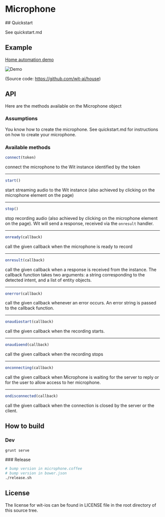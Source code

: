 # Microphone

## Quickstart

See quickstart.md

## Example

[Home automation demo](http://labs.wit.ai/demo/index.html)

![Demo](https://github.com/wit-ai/house/blob/master/app/images/house.png)

(Source code: https://github.com/wit-ai/house)

## API

Here are the methods available on the Microphone object

### Assumptions

 You know how to create the microphone. See quickstart.md for instructions on how to create your microphone.

### Available methods

```javascript
connect(token)
```
 connect the microphone to the Wit instance identified by the token
 
----  
```javascript
start()
```

start streaming audio to the Wit instance (also achieved by clicking on the microphone element on the page)

----  
```javascript
stop()
```

stop recording audio (also achieved by clicking on the microphone element on the page). Wit will send a response, received via the `onresult` handler.

----  
```javascript
onready(callback)
```

call the given callback when the microphone is ready to record

----  
```javascript
onresult(callback)
```

call the given callback when a response is received from the instance. The callback function takes two arguments: a string corresponding to the detected intent, and a list of entity objects.

----  
```javascript
onerror(callback)
```

call the given callback whenever an error occurs. An error string is passed to the callback function.

----  
```javascript
onaudiostart(callback)
```

call the given callback when the recording starts.

----  
```javascript
onaudioend(callback)
```

call the given callback when the recording stops

----  
```javascript
onconnecting(callback)
```

call the given callback when Microphone is waiting for the server to reply or for the user to allow access to her microphone.

----  
```javascript
ondisconnected(callback)
```

call the given callback when the connection is closed by the server or the client.

## How to build

### Dev

```bash
grunt serve
```

### Release

```bash
# bump version in microphone.coffee
# bump version in bower.json
./release.sh
```

## License

The license for wit-ios can be found in LICENSE file in the root directory of this source tree.
